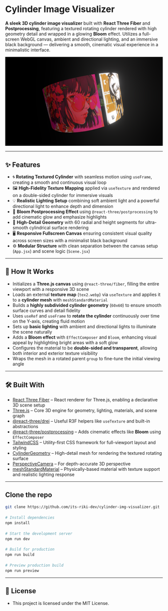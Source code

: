 # Cylinder Image Visualizer

**A sleek 3D cylinder image visualizer** built with **React Three Fiber** and **Postprocessing**, featuring a textured rotating cylinder rendered with high geometry detail and wrapped in a glowing **Bloom** effect. Utilizes a full-screen WebGL canvas, ambient and directional lighting, and an immersive black background — delivering a smooth, cinematic visual experience in a minimalistic interface.


[![HomeSS](public/heropage.png)](https://cylinder-img-visualizer.vercel.app/)

---

## ✨ Features

* 🌀 **Rotating Textured Cylinder** with seamless motion using `useFrame`, creating a smooth and continuous visual loop
* 🖼️ **High-Fidelity Texture Mapping** applied via `useTexture` and rendered on a double-sided cylinder for immersive visuals
* 💡 **Realistic Lighting Setup** combining soft ambient light and a powerful directional light to enhance depth and dimension
* 🌟 **Bloom Postprocessing Effect** using `@react-three/postprocessing` to add cinematic glow and emphasize highlights
* 🧱 **High-Detail Geometry** with 60 radial and height segments for ultra-smooth cylindrical surface rendering
* 🖥️ **Responsive Fullscreen Canvas** ensuring consistent visual quality across screen sizes with a minimalist black background
* ⚙️ **Modular Structure** with clean separation between the canvas setup (`App.jsx`) and scene logic (`Scene.jsx`)

---

## 🧠 How It Works

* Initializes a **Three.js canvas** using `@react-three/fiber`, filling the entire viewport with a responsive 3D scene
* Loads an external **texture map** (`tex2.webp`) via `useTexture` and applies it to a **cylinder mesh** with `meshStandardMaterial`
* Builds a **highly subdivided cylinder geometry** (`60x60`) to ensure smooth surface curves and detail fidelity
* Uses `useRef` and `useFrame` to **rotate the cylinder** continuously over time on the Y-axis, creating fluid motion
* Sets up **basic lighting** with ambient and directional lights to illuminate the scene naturally
* Adds a **Bloom effect** with `EffectComposer` and `Bloom`, enhancing visual appeal by highlighting bright areas with a soft glow
* Configures the material to be **double-sided and transparent**, allowing both interior and exterior texture visibility
* Wraps the mesh in a rotated parent `group` to fine-tune the initial viewing angle

---

## 🛠️ Built With

* [React Three Fiber](https://docs.pmnd.rs/react-three-fiber) – React renderer for Three.js, enabling a declarative 3D scene setup
* [Three.js](https://threejs.org/) – Core 3D engine for geometry, lighting, materials, and scene graph
* [@react-three/drei](https://github.com/pmndrs/drei) – Useful R3F helpers like `useTexture` and built-in abstractions
* [@react-three/postprocessing](https://github.com/pmndrs/postprocessing) – Adds cinematic effects like **Bloom** using `EffectComposer`
* [TailwindCSS](https://tailwindcss.com/) – Utility-first CSS framework for full-viewport layout and styling
* [CylinderGeometry](https://threejs.org/docs/#api/en/geometries/CylinderGeometry) – High-detail mesh for rendering the textured rotating surface
* [PerspectiveCamera](https://threejs.org/docs/#api/en/cameras/PerspectiveCamera) – For depth-accurate 3D perspective
* [meshStandardMaterial](https://threejs.org/docs/#api/en/materials/MeshStandardMaterial) – Physically-based material with texture support and realistic lighting response

---

## Clone the repo

```bash
git clone https://github.com/its-riki-dev/cylinder-img-visualizer.git

# Install dependencies
npm install

# Start the development server
npm run dev

# Build for production
npm run build

# Preview production build
npm run preview
```

---

## 📄 License

- This project is licensed under the MIT License.
